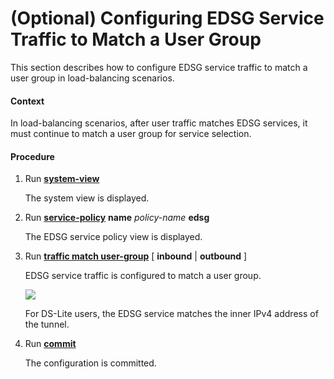 (Optional) Configuring EDSG Service Traffic to Match a User Group
=================================================================

This section describes how to configure EDSG service traffic to match a user group in load-balancing scenarios.

#### Context

In load-balancing scenarios, after user traffic matches EDSG services, it must continue to match a user group for service selection.


#### Procedure

1. Run [**system-view**](cmdqueryname=system-view)
   
   
   
   The system view is displayed.
2. Run [**service-policy**](cmdqueryname=service-policy) **name** *policy-name* **edsg**
   
   
   
   The EDSG service policy view is displayed.
3. Run [**traffic match user-group**](cmdqueryname=traffic+match+user-group) [ **inbound** | **outbound** ]
   
   
   
   EDSG service traffic is configured to match a user group.
   
   ![](../../../../public_sys-resources/note_3.0-en-us.png) 
   
   For DS-Lite users, the EDSG service matches the inner IPv4 address of the tunnel.
4. Run [**commit**](cmdqueryname=commit)
   
   
   
   The configuration is committed.
